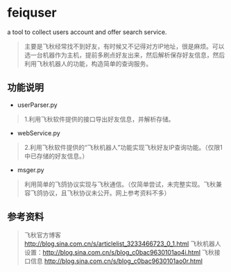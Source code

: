 # feiquser
a tool to collect users account and offer search service.
> 主要是飞秋经常找不到好友，有时候又不记得对方IP地址，很是麻烦。可以选一台机器作为主机，提前多刷点好友出来，然后解析保存好友信息，然后利用飞秋机器人的功能，构造简单的查询服务。
  
## 功能说明
- userParser.py
> 1.利用飞秋软件提供的接口导出好友信息，并解析存储。
- webService.py
> 2.利用飞秋软件提供的“飞秋机器人”功能实现飞秋好友IP查询功能。（仅限1中已存储的好友信息。）
-  msger.py
> 利用简单的飞鸽协议实现与飞秋通信。（仅简单尝试，未完整实现。飞秋兼容飞鸽协议，且飞秋协议未公开。网上参考资料不多）

## 参考资料
> 飞秋官方博客 http://blog.sina.com.cn/s/articlelist_3233466723_0_1.html
> 飞秋机器人设置：http://blog.sina.com.cn/s/blog_c0bac9630101ao4i.html
> 飞秋接口信息  http://blog.sina.com.cn/s/blog_c0bac9630101ao0r.html